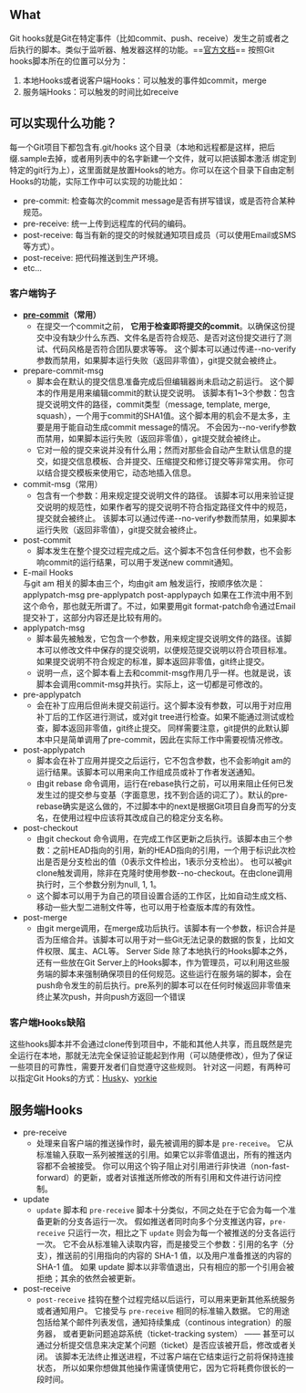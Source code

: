 ## What
Git hooks就是Git在特定事件（比如commit、push、receive）发生之前或者之后执行的脚本。类似于监听器、触发器这样的功能。==[官方文档](https://git-scm.com/docs/githooks)==
按照Git hooks脚本所在的位置可以分为：
1. 本地Hooks或者说客户端Hooks：可以触发的事件如commit，merge
2. 服务端Hooks：可以触发的时间比如receive



## 可以实现什么功能？
每一个Git项目下都包含有.git/hooks 这个目录（本地和远程都是这样，把后缀.sample去掉，或者用列表中的名字新建一个文件，就可以把该脚本激活 绑定到特定的git行为上），这里面就是放置Hooks的地方。你可以在这个目录下自由定制Hooks的功能，实际工作中可以实现的功能比如：
-   pre-commit: 检查每次的commit message是否有拼写错误，或是否符合某种规范。
-   pre-receive: 统一上传到远程库的代码的编码。
-   post-receive: 每当有新的提交的时候就通知项目成员（可以使用Email或SMS等方式）。
-   post-receive: 把代码推送到生产环境。 
-   etc...

### 客户端钩子
- **[pre-commit](pre-commit.md)（常用）**
	- 在提交一个commit之前， **它用于检查即将提交的commit**。以确保这份提交中没有缺少什么东西、文件名是否符合规范、是否对这份提交进行了测试、代码风格是否符合团队要求等等。 这个脚本可以通过传递--no-verify参数而禁用，如果脚本运行失败（返回非零值），git提交就会被终止。  
- prepare-commit-msg
	- 脚本会在默认的提交信息准备完成后但编辑器尚未启动之前运行。 这个脚本的作用是用来编辑commit的默认提交说明。 该脚本有1~3个参数：包含提交说明文件的路径，commit类型（message, template, merge, squash），一个用于commit的SHA1值。这个脚本用的机会不是太多，主要是用于能自动生成commit message的情况。 不会因为--no-verify参数而禁用，如果脚本运行失败（返回非零值），git提交就会被终止。
	- 它对一般的提交来说并没有什么用；然而对那些会自动产生默认信息的提交，如提交信息模板、合并提交、压缩提交和修订提交等非常实用。 你可以结合提交模板来使用它，动态地插入信息。
- commit-msg（常用）
	- 包含有一个参数：用来规定提交说明文件的路径。 该脚本可以用来验证提交说明的规范性，如果作者写的提交说明不符合指定路径文件中的规范，提交就会被终止。 该脚本可以通过传递--no-verify参数而禁用，如果脚本运行失败（返回非零值），git提交就会被终止。  
- post-commit  
	- 脚本发生在整个提交过程完成之后。这个脚本不包含任何参数，也不会影响commit的运行结果，可以用于发送new commit通知。
-   E-mail Hooks  
    与git am 相关的脚本由三个，均由git am  触发运行，按顺序依次是：  
    applypatch-msg  pre-applypatch  post-applypaych
    如果在工作流中用不到这个命令，那也就无所谓了。不过，如果要用git format-patch命令通过Email提交补丁，这部分内容还是比较有用的。  
- applypatch-msg  
	- 脚本最先被触发，它包含一个参数，用来规定提交说明文件的路径。该脚本可以修改文件中保存的提交说明，以便规范提交说明以符合项目标准。如果提交说明不符合规定的标准，脚本返回非零值，git终止提交。  
	- 说明一点，这个脚本看上去和commit-msg作用几乎一样。也就是说，该脚本会调用commit-msg并执行。实际上，这一切都是可修改的。  
- pre-applypatch  
	- 会在补丁应用后但尚未提交前运行。这个脚本没有参数，可以用于对应用补丁后的工作区进行测试，或对git tree进行检查。如果不能通过测试或检查，脚本返回非零值，git终止提交。 同样需要注意，git提供的此默认脚本中只是简单调用了pre-commit，因此在实际工作中需要视情况修改。  
- post-applypatch  
	- 脚本会在补丁应用并提交之后运行，它不包含参数，也不会影响git am的运行结果。该脚本可以用来向工作组成员或补丁作者发送通知。
	- 由git rebase  命令调用，运行在rebase执行之前，可以用来阻止任何已发发生过的提交参与变基（字面意思，找不到合适的词汇了）。默认的pre-rebase确实是这么做的，不过脚本中的next是根据Git项目自身而写的分支名，在使用过程中应该将其改成自己的稳定分支名称。  
- post-checkout  
	- 由git checkout  命令调用，在完成工作区更新之后执行。该脚本由三个参数：之前HEAD指向的引用，新的HEAD指向的引用，一个用于标识此次检出是否是分支检出的值（0表示文件检出，1表示分支检出）。  也可以被git clone触发调用，除非在克隆时使用参数--no-checkout。在由clone调用执行时，三个参数分别为null, 1, 1。
	- 这个脚本可以用于为自己的项目设置合适的工作区，比如自动生成文档、移动一些大型二进制文件等，也可以用于检查版本库的有效性。  
- post-merge
	- 由git merge调用，在merge成功后执行。该脚本有一个参数，标识合并是否为压缩合并。该脚本可以用于对一些Git无法记录的数据的恢复，比如文件权限、属主、ACL等。 Server Side 除了本地执行的Hooks脚本之外，还有一些放在Git Server上的Hooks脚本，作为管理员，可以利用这些服务端的脚本来强制确保项目的任何规范。这些运行在服务端的脚本，会在push命令发生的前后执行。pre系列的脚本可以在任何时候返回非零值来终止某次push，并向push方返回一个错误

### 客户端Hooks缺陷
这些hooks脚本并不会通过clone传到项目中，不能和其他人共享，而且既然是完全运行在本地，那就无法完全保证验证能起到作用（可以随便修改），但为了保证一些项目的可靠性，需要开发者们自觉遵守这些规则。
针对这一问题，有两种可以指定Git Hooks的方式：[Husky](https://typicode.github.io/husky/#/)、[yorkie](https://github.com/yyx990803/yorkie)

## 服务端Hooks
- pre-receive
	- 处理来自客户端的推送操作时，最先被调用的脚本是 `pre-receive`。 它从标准输入获取一系列被推送的引用。如果它以非零值退出，所有的推送内容都不会被接受。 你可以用这个钩子阻止对引用进行非快进（non-fast-forward）的更新，或者对该推送所修改的所有引用和文件进行访问控制。
- update
	- `update` 脚本和 `pre-receive` 脚本十分类似，不同之处在于它会为每一个准备更新的分支各运行一次。 假如推送者同时向多个分支推送内容，`pre-receive` 只运行一次，相比之下 `update` 则会为每一个被推送的分支各运行一次。 它不会从标准输入读取内容，而是接受三个参数：引用的名字（分支），推送前的引用指向的内容的 SHA-1 值，以及用户准备推送的内容的 SHA-1 值。 如果 update 脚本以非零值退出，只有相应的那一个引用会被拒绝；其余的依然会被更新。
- post-receive
	- `post-receive` 挂钩在整个过程完结以后运行，可以用来更新其他系统服务或者通知用户。 它接受与 `pre-receive` 相同的标准输入数据。 它的用途包括给某个邮件列表发信，通知持续集成（continous integration）的服务器， 或者更新问题追踪系统（ticket-tracking system） —— 甚至可以通过分析提交信息来决定某个问题（ticket）是否应该被开启，修改或者关闭。 该脚本无法终止推送进程，不过客户端在它结束运行之前将保持连接状态， 所以如果你想做其他操作需谨慎使用它，因为它将耗费你很长的一段时间。
